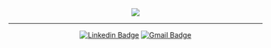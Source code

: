 

<div align="center">
<a href="http://www.github.com/wmlEranga"><img src="https://github-readme-streak-stats.herokuapp.com/?user=wmlEranga&stroke=ffffff&background=1c1917&ring=6366f1&fire=6366f1&currStreakNum=ffffff&currStreakLabel=6366f1&sideNums=ffffff&sideLabels=ffffff&dates=ffffff&hide_border=true" /></a>
</div>
<hr/>
  
<div align="center">
  
  [![Linkedin Badge](https://img.shields.io/badge/-wmlEranga-blue?style=flat-round&logo=Linkedin&logoColor=white&link=https://www.linkedin.com/in/wmleranga/)]([[[https://www.linkedin.com/in/wmleranga/-48726221b/](https://www.linkedin.com/in/wmleranga/)](https://www.linkedin.com/in/wmleranga/)](https://www.linkedin.com/in/wmleranga/))
  [![Gmail Badge](https://img.shields.io/badge/-wml.eranga@gmail.com-c14438?style=flat-round&logo=Gmail&logoColor=white&link=mailto:pundimal@gmail.com)](mailto:wml.eranga@gmail.com)
</div>
<br>

<!--
**wmlEranga/wmlEranga** is a ✨ _special_ ✨ repository because its `README.md` (this file) appears on your GitHub profile.

Here are some ideas to get you started:

- 🔭 I’m currently working on ...
- 🌱 I’m currently learning ...
- 👯 I’m looking to collaborate on ...
- 🤔 I’m looking for help with ...
- 💬 Ask me about ...
- 📫 How to reach me: ...
- 😄 Pronouns: ...
- ⚡ Fun fact: ...
-->
